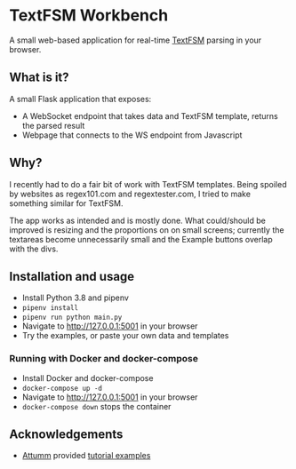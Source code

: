 # TextFSM Workbench

A small web-based application for real-time [TextFSM](https://github.com/google/textfsm) parsing in your browser.

## What is it?

A small Flask application that exposes:

- A WebSocket endpoint that takes data and TextFSM template, returns the parsed result
- Webpage that connects to the WS endpoint from Javascript

## Why?

I recently had to do a fair bit of work with TextFSM templates. Being spoiled by websites as regex101.com and regextester.com, I tried to make something similar for TextFSM.

The app works as intended and is mostly done. What could/should be improved is resizing and the proportions on on small screens; currently the textareas become unnecessarily small and the Example buttons overlap with the divs.

## Installation and usage

- Install Python 3.8 and pipenv
- `pipenv install`
- `pipenv run python main.py`
- Navigate to http://127.0.0.1:5001 in your browser
- Try the examples, or paste your own data and templates

### Running with Docker and docker-compose

- Install Docker and docker-compose
- `docker-compose up -d`
- Navigate to http://127.0.0.1:5001 in your browser
- `docker-compose down` stops the container

## Acknowledgements

- [Attumm](https://github.com/Attumm) provided [tutorial examples](https://github.com/Attumm/textfsm_tutorial)
